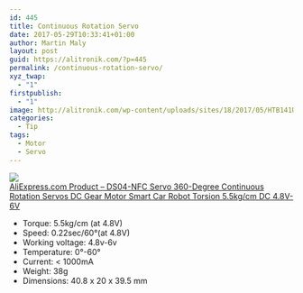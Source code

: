 ```yaml
---
id: 445
title: Continuous Rotation Servo
date: 2017-05-29T10:33:41+01:00
author: Martin Maly
layout: post
guid: https://alitronik.com/?p=445
permalink: /continuous-rotation-servo/
xyz_twap:
  - "1"
firstpublish:
  - "1"
image: http://alitronik.com/wp-content/uploads/sites/18/2017/05/HTB141UhNXXXXXbeXFXXq6xXFXXXb.jpg
categories:
  - Tip
tags:
  - Motor
  - Servo
---
```

<a href="http://s.click.aliexpress.com/e/N76IqJQ" target="_parent"><img src="//ae01.alicdn.com/kf/HTB1V9f3NXXXXXbsaFXXq6xXFXXXM/DS04-NFC-font-b-Servo-b-font-font-b-360-Degree-b-font-Continuous-Rotation-font.jpg_220x220.jpg" /><span style="display: block;">AliExpress.com Product &#8211; DS04-NFC Servo 360-Degree Continuous Rotation Servos DC Gear Motor Smart Car Robot Torsion 5.5kg/cm DC 4.8V-6V</span></a>

  * Torque: 5.5kg/cm (at 4.8V)
  * Speed: 0.22sec/60°(at 4.8V)
  * Working voltage: 4.8v-6v
  * Temperature: 0°-60°
  * Current: < 1000mA
  * Weight: 38g
  * Dimensions: 40.8 x 20 x 39.5 mm